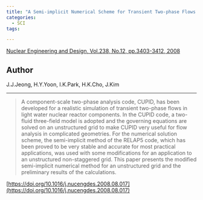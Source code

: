 ```yaml
---
title: "A Semi-implicit Numerical Scheme for Transient Two-phase Flows on Unstructured Grids"
categories:
  - SCI
tags:

---
```


[Nuclear Engineering and Design, Vol.238, No.12, pp.3403-3412, 2008](https://doi.org/10.1016/j.nucengdes.2008.08.017)


## Author

J.J.Jeong, H.Y.Yoon, I.K.Park, H.K.Cho, J.Kim

----

>A component-scale two-phase analysis code, CUPID, has been developed for a realistic simulation of transient two-phase flows in light water nuclear reactor components. In the CUPID code, a two-fluid three-field model is adopted and the governing equations are solved on an unstructured grid to make CUPID very useful for flow analysis in complicated geometries. For the numerical solution scheme, the semi-implicit method of the RELAP5 code, which has been proved to be very stable and accurate for most practical applications, was used with some modifications for an application to an unstructured non-staggered grid. This paper presents the modified semi-implicit numerical method for an unstructured grid and the preliminary results of the calculations.

[https://doi.org/10.1016/j.nucengdes.2008.08.017](https://doi.org/10.1016/j.nucengdes.2008.08.017)
